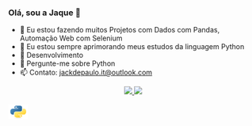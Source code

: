 ### Olá, sou a Jaque 👋


- 🔭 Eu estou fazendo muitos Projetos com Dados com Pandas, Automação Web com Selenium 
- 🌱 Eu estou sempre aprimorando meus estudos da linguagem Python
- 🤔 Desenvolvimento
- 💬 Pergunte-me sobre Python
- 📫 Contato: jackdepaulo.it@outlook.com
 
<div align="center">
  <a href="https://github.com/jackdepaulo">
  <img height="180em" src="https://github-readme-stats.vercel.app/api?username=jackdepaulo&show_icons=true&theme=dracula&include_all_commits=true&count_private=true"/>
  <img height="180em" src="https://github-readme-stats.vercel.app/api/top-langs/?username=jackdepaulo&layout=compact&langs_count=7&theme=dracula"/>
</div>
  
<div style="display: inline_block"><br>
   <img align="center" alt="Rafa-Python" height="30" width="40" src="https://raw.githubusercontent.com/devicons/devicon/master/icons/python/python-original.svg">
</div>
  
  
